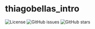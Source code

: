 # thiagobellas_intro


![License](https://img.shields.io/github/license/your-username/your-repo)
![GitHub issues](https://img.shields.io/github/issues/your-username/your-repo)
![GitHub stars](https://img.shields.io/github/stars/your-username/your-repo)
